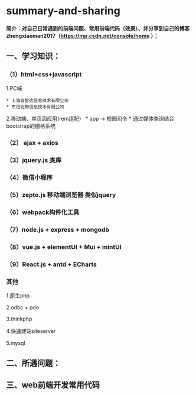# summary-and-sharing
#### 简介：对自己日常遇到的前端问题、常用前端代码（效果）、并分享到自己的博客zhengxiaoman2017（https://mp.csdn.net/console/home ）；

## 一、学习知识：
### （1）html+css+javascript
  1.PC端

    * 上海音智达信息技术有限公司
    * 东信北邮信息技术有限公司

  2.移动端、单页面应用(rem适配）
    * app -> 校园司令
    * 通过媒体查询结合bootstrap的栅格系统
### （2） ajax + axios 
### （3）jquery.js 类库
### （4）微信小程序
### （5）zepto.js 移动端浏览器 类似jquery
### （6）webpack构件化工具
### （7）node.js + express + mongodb
### （8）vue.js + elementUI + Mui + mintUI
### （9）React.js + antd + ECharts

### 其他

  1.原生php
  
  2.odbc + pdo
  
  3.thinkphp
  
  4.快速建站siteserver
  
  5.mysql

## 二、所遇问题：

## 三、web前端开发常用代码

